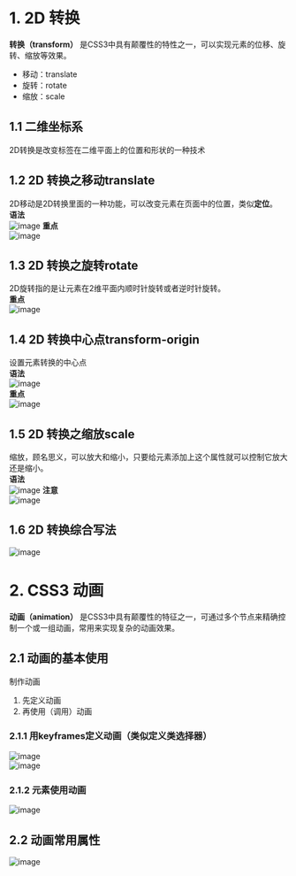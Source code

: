 # 1. 2D 转换
**转换（transform）** 是CSS3中具有颠覆性的特性之一，可以实现元素的位移、旋转、缩放等效果。  
 - 移动：translate
 - 旋转：rotate
 - 缩放：scale

## 1.1 二维坐标系
2D转换是改变标签在二维平面上的位置和形状的一种技术  

## 1.2 2D 转换之移动translate
2D移动是2D转换里面的一种功能，可以改变元素在页面中的位置，类似**定位**。  
**语法**  
![image](https://github.com/Happy-jianghui/Frontend-Learning/assets/98568967/1b8c8717-653f-4999-8a05-ba1d7b700eda)
**重点**  
![image](https://github.com/Happy-jianghui/Frontend-Learning/assets/98568967/690f1c68-5602-42ba-951c-dd177c91c7e1)

## 1.3 2D 转换之旋转rotate
2D旋转指的是让元素在2维平面内顺时针旋转或者逆时针旋转。  
**重点**  
![image](https://github.com/Happy-jianghui/Frontend-Learning/assets/98568967/f4f79742-3157-4954-89bb-860f936ff401)


## 1.4 2D 转换中心点transform-origin
设置元素转换的中心点  
**语法**  
![image](https://github.com/Happy-jianghui/Frontend-Learning/assets/98568967/4ff4858e-c59b-4f25-80bd-604a2adaf2d7)  
**重点**   
![image](https://github.com/Happy-jianghui/Frontend-Learning/assets/98568967/007f1319-0e36-4893-acff-011d5d674a17)

## 1.5 2D 转换之缩放scale
缩放，顾名思义，可以放大和缩小，只要给元素添加上这个属性就可以控制它放大还是缩小。  
**语法**  
![image](https://github.com/Happy-jianghui/Frontend-Learning/assets/98568967/4e984831-361f-4164-b542-c2c0dec4bb8c)
**注意**  
![image](https://github.com/Happy-jianghui/Frontend-Learning/assets/98568967/91d24e40-402d-4688-8f4f-9fabb1f4e6c3)

## 1.6 2D 转换综合写法
![image](https://github.com/Happy-jianghui/Frontend-Learning/assets/98568967/c05d106f-b252-42a2-82a0-6e8395db75ff)



# 2. CSS3 动画
**动画（animation）** 是CSS3中具有颠覆性的特征之一，可通过多个节点来精确控制一个或一组动画，常用来实现复杂的动画效果。  

## 2.1 动画的基本使用
制作动画  
 1. 先定义动画
 2. 再使用（调用）动画

### 2.1.1 用keyframes定义动画（类似定义类选择器）
![image](https://github.com/Happy-jianghui/Frontend-Learning/assets/98568967/b4d2fcce-2bb8-40b7-8f72-11b54a93cdd2)  
![image](https://github.com/Happy-jianghui/Frontend-Learning/assets/98568967/f5e2fef3-b601-428a-8715-1279c3aad47b)

### 2.1.2 元素使用动画
![image](https://github.com/Happy-jianghui/Frontend-Learning/assets/98568967/5418a259-1a66-444c-882c-efc0659febb3)

## 2.2 动画常用属性
![image](https://github.com/Happy-jianghui/Frontend-Learning/assets/98568967/c687283e-9bfd-47a0-8eea-b7c96fa37d6e)



 
















